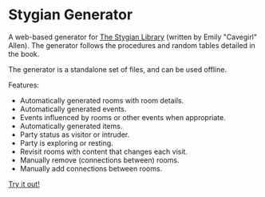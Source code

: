 # Stygian Generator
A web-based generator for [The Stygian Library](https://www.drivethrurpg.com/product/257113/The-Stygian-Library) (written by Emily "Cavegirl" Allen). The generator follows the procedures and random tables detailed in the book.

The generator is a standalone set of files, and can be used offline.

Features:
* Automatically generated rooms with room details.
* Automatically generated events.
* Events influenced by rooms or other events when appropriate.
* Automatically generated items.
* Party status as visitor or intruder.
* Party is exploring or resting.
* Revisit rooms with content that changes each visit.
* Manually remove (connections between) rooms.
* Manually add connections between rooms.

[Try it out!](stygian.hallsofrust.com)

